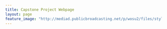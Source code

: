 ```yaml
---
title: Capstone Project Webpage
layout: page
feature_image: "http://mediad.publicbroadcasting.net/p/wosu2/files/styles/x_large/public/201809/ohio_state_oval_campus.jpg"
---
```



